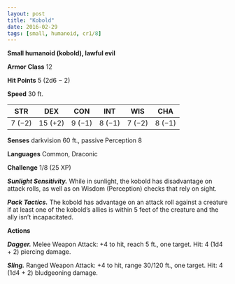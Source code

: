 ```yaml
---
layout: post
title: "Kobold"
date: 2016-02-29
tags: [small, humanoid, cr1/8]
---
```


**Small humanoid (kobold), lawful evil**

**Armor Class** 12

**Hit Points** 5 (2d6 − 2)

**Speed** 30 ft.

|   STR   |   DEX   |   CON   |   INT   |   WIS   |   CHA   |
|:-----:|:-----:|:-----:|:-----:|:-----:|:-----:|
| 7 (−2) | 15 (+2) | 9 (−1) | 8 (−1) | 7 (−2) | 8 (−1) |

**Senses** darkvision 60 ft., passive Perception 8 

**Languages** Common, Draconic 

**Challenge** 1/8 (25 XP)

***Sunlight Sensitivity.*** While in sunlight, the kobold has disadvantage on attack rolls, as well as on Wisdom (Perception) checks that rely on sight. 

***Pack Tactics.*** The kobold has advantage on an attack roll against a creature if at least one of the kobold’s allies is within 5 feet of the creature and the ally isn’t incapacitated. 

**Actions**

***Dagger.*** Melee Weapon Attack: +4 to hit, reach 5 ft., one target. Hit: 4 (1d4 + 2) piercing damage. 

***Sling.*** Ranged Weapon Attack: +4 to hit, range 30/120 ft., one target. Hit: 4 (1d4 + 2) bludgeoning damage.
